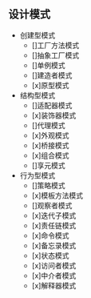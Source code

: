 ## 设计模式
- 创建型模式 
    - []工厂方法模式
    - []抽象工厂模式
    - []单例模式 
    - []建造者模式
    - [x]原型模式
- 结构型模式
    - []适配器模式
    - [x]装饰器模式
    - []代理模式
    - [x]外观模式
    - [x]桥接模式
    - [x]组合模式
    - []享元模式
- 行为型模式
    - []策略模式
    - [x]模板方法模式
    - []观察者模式
    - [x]迭代子模式
    - [x]责任链模式
    - [x]命令模式
    - [x]备忘录模式
    - [x]状态模式
    - [x]访问者模式
    - [x]中介者模式
    - [x]解释器模式